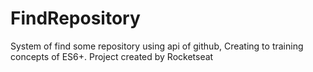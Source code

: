 # FindRepository
System of find some repository using api of github, Creating to training concepts of ES6+. Project created by Rocketseat
